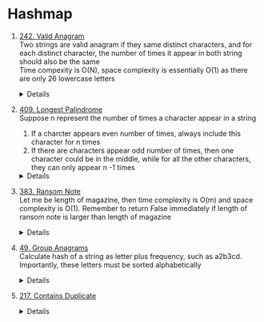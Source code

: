 # Hashmap
1. [242. Valid Anagram](https://leetcode.com/problems/valid-anagram/)  
   Two strings are valid anagram if they same distinct characters, and for each distinct character, the number of times it appear in both string should also be the same    
   Time compexity is O(N), space complexity is essentially O(1) as there are only 26 lowercase letters
   <details>
      
    ```python
      def isAnagram(self, s: str, t: str) -> bool:
          counterS = Counter(s)
          counterT = Counter(t)
          if len(counterS) != len(counterT):
             return False
      
          for letter in counterS.keys():
              if counterS[letter] != counterT[letter]:
                  return False
  
          return True
    ```
   </details>
   
1. [409. Longest Palindrome](https://leetcode.com/problems/longest-palindrome)   
   Suppose n represent the number of times a character appear in a string 
   1. If a charcter appears even number of times, always include this character for n times
   1. If there are characters appear odd number of times, then one character could be in the middle, while for all the other characters, they can only appear n -1 times
   <details>
      
    ```python
    def longestPalindrome(self, s: str) -> int:
        counter = Counter(s)
        maxLen = 0
        hasOddCount = False
        for count in counter.values():
            if count % 2 == 0:
                maxLen += count
            else:
                hasOddCount = True
                maxLen += count - 1
        if hasOddCount:
            maxLen += 1
        return maxLen
    ```
   </details>

1. [383. Ransom Note](https://leetcode.com/problems/ransom-note)     
   Let me be length of magazine, then time complexity is O(m) and space complexity is O(1). Remember to return False immediately if length of ransom note is larger than length of magazine
   <details>
      
    ```python
    def canConstruct(self, ransomNote: str, magazine: str) -> bool:
        if len(ransomNote) > len(magazine):
            return False
            
        counterNote = Counter(ransomNote)
        counterMagazine = Counter(magazine)
        for letter, count in counterNote.items():
            if counterMagazine[letter] < count:
                return False

        return True
    ```
   </details>

1. [49. Group Anagrams](https://leetcode.com/problems/group-anagrams)   
   Calculate hash of a string as letter plus frequency, such as a2b3cd. Importantly, these letters must be sorted alphabetically  
     
   <details>
      
    ```python
    def groupAnagrams(self, strs: List[str]) -> List[List[str]]:
        def getHash(s):
            counter = Counter(s)
            result = []
            for ch, freq in sorted(counter.items()):
                result.append(ch)
                result.append(str(freq))

            return "".join(result)
        
        hashStringMap = {}
        for s in strs:
            hash = getHash(s)
            if hash in hashStringMap:
                hashStringMap[hash].append(s)
            else:
                hashStringMap[hash] = [s]
        
        return hashStringMap.values()
    ```
   </details>
   
1. [217. Contains Duplicate](https://leetcode.com/problems/contains-duplicate)     
   <details>
      
    ```python
    def containsDuplicate(self, nums: List[int]) -> bool:
        return len(nums) != len(set(nums))
    ```
   </details>
